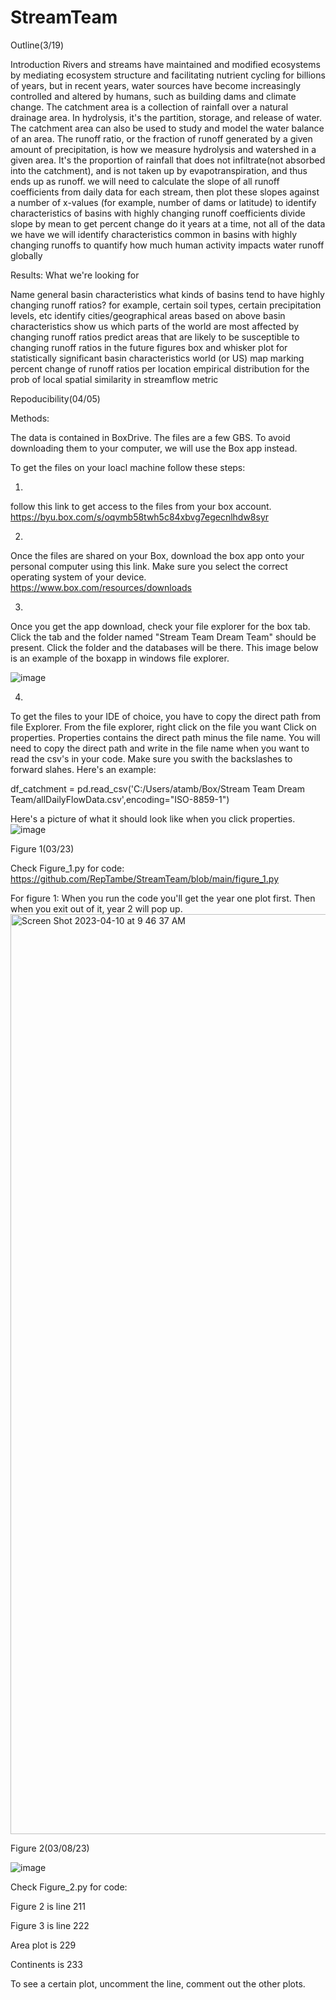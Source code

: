 # StreamTeam

Outline(3/19)

Introduction
Rivers and streams have maintained and modified ecosystems by mediating ecosystem structure and facilitating nutrient cycling for billions of years, but in recent years, water sources have become increasingly controlled and altered by humans, such as building dams and climate change.
The catchment area is a collection of rainfall over a natural drainage area.  In hydrolysis, it's the partition, storage, and release of water. The catchment area can also be used to study and model the water balance of an area. 
The runoff ratio, or the fraction of runoff generated by a given amount of precipitation, is how we measure hydrolysis and watershed in a given area. It's the proportion of rainfall that does not infiltrate(not absorbed into the catchment), and is not taken up by evapotranspiration, and thus ends up as runoff. 
we will need to calculate the slope of all runoff coefficients from daily data for each stream, then plot these slopes against a number of x-values (for example, number of dams or latitude) to identify characteristics of basins with highly changing runoff coefficients
divide slope by mean to get percent change
do it years at a time, not all of the data we have
we will identify characteristics common in basins with highly changing runoffs to quantify how much human activity impacts water runoff globally

Results: What we're looking for

Name general basin characteristics
what kinds of basins tend to have highly changing runoff ratios? for example, certain soil types, certain precipitation levels, etc
identify cities/geographical areas based on above basin characteristics
show us which parts of the world are most affected by changing runoff ratios
predict areas that are likely to be susceptible to changing runoff ratios in the future
figures
box and whisker plot for statistically significant basin characteristics
world (or US) map marking percent change of runoff ratios per location
empirical distribution for the prob of local spatial similarity in streamflow metric



Repoducibility(04/05)

Methods:



The data is contained in BoxDrive. The files are a few GBS. To avoid downloading them to your computer, we will use the Box app instead.

To get the files on your loacl machine follow these steps:

1.
follow this link to get access to the files from your box account. 
https://byu.box.com/s/oqvmb58twh5c84xbvg7egecnlhdw8syr

2.
Once the files are shared on your Box, download the box app onto your personal computer using this link. Make sure you select the correct operating system of your device.
https://www.box.com/resources/downloads

3.
Once you get the app download, check your file explorer for the box tab. Click the tab and the folder named "Stream Team Dream Team" should be present. Click the folder and the databases will be there. This image below is an example of the boxapp in windows file explorer.

![image](https://user-images.githubusercontent.com/56054621/230814321-1ea02fab-b1ec-4b22-a50c-51216842cbd3.png)

4.
To get the files to your IDE of choice, you have to copy the direct path from file Explorer.
From the file explorer, right click on the file you want
Click on properties.
Properties contains the direct path minus the file name. You will need to copy the direct path and write in the file name when you want to read the csv's in your code.
Make sure you swith the backslashes to forward slahes. 
Here's an example:

df_catchment = pd.read_csv('C:/Users/atamb/Box/Stream Team Dream Team/allDailyFlowData.csv',encoding="ISO-8859-1")

Here's a picture of what it should look like when you click properties. 
![image](https://user-images.githubusercontent.com/56054621/230815828-539eb2cd-8214-4cf5-83ec-7808b8160876.png)


Figure 1(03/23)

Check Figure_1.py for code:
https://github.com/RepTambe/StreamTeam/blob/main/figure_1.py

For figure 1:
When you run the code you'll get the year one plot first. Then when you exit out of it, year 2 will pop up. 
<img width="1472" alt="Screen Shot 2023-04-10 at 9 46 37 AM" src="https://user-images.githubusercontent.com/56054621/230939212-3dee4110-4d64-4e5e-894c-1efbe0c613df.png">

Figure 2(03/08/23)

![image](https://user-images.githubusercontent.com/56054621/230939583-cedfb843-2dd4-49f5-afe9-5c3310c26ebf.png)

Check Figure_2.py for code:

Figure 2 is line 211

Figure 3 is line 222

Area plot is 229

Continents is 233

To see a certain plot, uncomment the line, comment out the other plots. 




